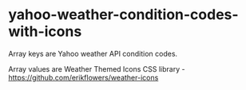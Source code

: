 # yahoo-weather-condition-codes-with-icons

Array keys are Yahoo weather API condition codes.

Array values are Weather Themed Icons CSS library - https://github.com/erikflowers/weather-icons
